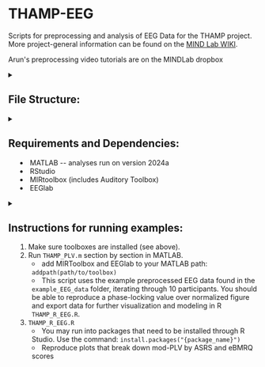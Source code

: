 # THAMP-EEG

Scripts for preprocessing and analysis of EEG Data for the THAMP project. More project-general information can be found on the [MIND Lab WIKI](https://github.com/mind-lab-bos/labwiki/wiki). 

Arun's preprocessing video tutorials are on the MINDLab dropbox

<details><summary>

## File Structure:

</summary>


- README.md

- 'THAMP Overview Document.pdf' -> original project procedure, guidelines, pipelines and data processing.
- **preprocessing**:
	1. THAMP_preprocess_updated.m
	2. THAMP_prune_trigs.m
	3. THAMP_compile_analysis_dir.m
	4. THAMP_standardize_EEG.m
- **analysis**: 
	1. THAMP_PLV_analyses.m
	2. THAMP_PLV_over_time.m
	- **PLV_R**:
		1. THAMP_PLV.m
		2. THAMP_R_EEG.R
- **example_EEG_data**: fully preprocessed data for 10 participants
	- `subID`
		- song_order.csv: 
		-	`finalEEGs`
			- EEG\[1-12\].set
			- EEG\[1-12\].fdt

- **mat_files**:

- **metadata**:
	1. THAMP_eeg_scored_qualtrics.csv
	2. qualtrics.csv
	3. THAMP Song Library.xlsx
- **old_scripts**:
	1. Jakob_THAMP_Preprocessing.m
	2. chanlabels64.m
	3. calcPSD.m
	4. THAMPcalcPSD_1stlvl.m
	5. THAMPcalcPSD_2ndlvl.m
	6. THAMPcalcPSD_2ndlvl_bytask.m

</details>

<details><summary>

## Requirements and Dependencies:

* MATLAB -- analyses run on version 2024a
* RStudio
* MIRtoolbox (includes Auditory Toolbox)
* EEGlab

</summary>
</details>

<details><summary>

## Instructions for running examples:

1. Make sure toolboxes are installed (see above).
2. Run `THAMP_PLV.m` section by section in MATLAB. 
	* add MIRToolbox and EEGlab to your MATLAB path: `addpath(path/to/toolbox)`
	* This script uses the example preprocessed EEG data found in the `example_EEG_data` folder, iterating through 10 participants. You should be able to reproduce a phase-locking value over normalized figure and export data for further visualization and modeling in R `THAMP_R_EEG.R`. 
3. `THAMP_R_EEG.R`
	* You may run into packages that need to be installed through R Studio. Use the command: `install.packages("{package_name}")`
	* Reproduce plots that break down mod-PLV by ASRS and eBMRQ scores


</summary>
</details>
